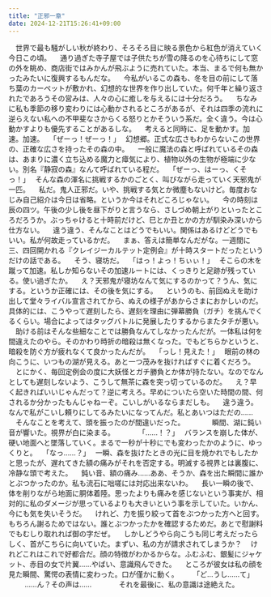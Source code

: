```yaml
---
title: "正邪一章"
date: 2024-12-21T15:26:41+09:00
---
```

　世界で最も騒がしい秋が終わり、そろそろ目に映る景色から紅色が消えていく今日この頃。
　通り過ぎた寺子屋では子供たちが雪の降るのを心待ちにして窓の外を眺め、商店街ではみかんが飛ぶように売れていた。本当、まるで何も無かったみたいに復興するもんだな。
　今私がいるこの森も、冬を目の前にして落ち葉のカーペットが敷かれ、幻想的な世界を作り出していた。何千年と繰り返されたであろうその営みは、人々の心に癒しを与えるには十分だろう。
　ちなみに私も季節の移り変わりには心動かされるところがあるが、それは四季の流れに逆らえない私への不甲斐なさからくる怒りとかそういう系だ。全く違う。今は心動かすよりも優先することがあるしな。
　考えると同時に、足を動かす。加速。加速。
　｢ぜーっ！ぜーっ！｣
　幻想郷。正式な広さもわからないこの世界の、正確な広さを持ったその森の中。
　一般に魔法の森と呼ばれているその森は、あまりに濃く立ち込める魔力と瘴気により、植物以外の生物が極端に少ない。別名『静寂の森』なんて呼ばれている程だ。
　｢ぜーっ、はーっ、くそっ！｣
　そんな森の渾名に挑戦するかのごとく、叫びながら走っていく天邪鬼が一匹。
　私だ。鬼人正邪だ。いや、挑戦する気とか微塵もないけど。毎度おなじみ自己紹介は今日は省略。というか今はそれどころじゃない。
　今の時刻は辰の四ツ。午後の少し後を昼下がりと言うなら、さしづめ朝上がりといったところだろうか。ぶっちゃけると十時前だけど、巳とか丑とかの方が馴染み深いから仕方ない。
　違う違う、そんなことはどうでもいい。関係はあるけどどうでもいい。私が何故走っているかだ。
　まぁ、答えは簡単なんだがな。一週間に三、四回開かれる『クレイジーカルテット定例会』が十時スタートだったというだけの話である。
　そう、寝坊だ。
　｢はっ！よっ！ちぃぃ！｣
　そこらの木を蹴って加速。私しか知らないその加速ルートには、くっきりと足跡が残っている。使い過ぎたか。
　え？天邪鬼が寝坊なんて気にするのかって？うん、気にする。というか正確には、その後を気にする。
　というのも、前回ぬえを助け出して堂々ライバル宣言されてから、ぬえの様子があからさまにおかしいのだ。具体的には、こうやって遅刻したら、遅刻を理由に弾幕勝負（ガチ）を挑んでくるくらい。場合によってはタッグバトルに発展したりするからまたタチが悪い。
　助ける前はそんな些細なことでは勝負なんてしなかったんだが。一体私は何を間違えたのやら。そのかわり時折の暗殺は無くなった。でもどちらかというと、暗殺を防ぐ方が疲れなくて良かったんだが。
　｢っし！見えた！｣
　眼前の林の向こうに、いつもの湖が見える。あと一つ茂みを抜ければすぐに着くだろう。
　とにかく、毎回定例会の度に大妖怪とガチ勝負とか体が持たない。なのでなんとしても遅刻しないよう、こうして無茶に森を突っ切っているのだ。
　え？早く起きればいいじゃんだって？逆に考えろ。早めについたら空いた時間の間、何されるか分かったもんじゃねーぞ。こいしがいるならまだしも。
　違う違う。なんで私がこいし頼りにしてるみたいになってんだ。私とあいつはただの……
　そんなことを考えて、頭を振ったのが間違いだった。
　
　
　瞬間、湖に鈍い音が響いた。視界が白に染まる。
　
　
　｢……！？｣
　バランスを崩した体が、硬い地面へと墜落していく。まるで一秒が十秒にでも変わったかのように、ゆっくりと。
　｢なっ……？｣
　一瞬、森を抜けたときの光に目を焼かれでもしたかと思ったが、遅れてきた額の痛みがそれを否定する。明滅する視界とは裏腹に、冷静な頭で考えた。
　鈍い音、額の痛み……ああ、そうか、森を出た瞬間に誰かとぶつかったのか。私も流石に咄嗟には対応出来ないわ。
　長い一瞬の後で、体を削りながら地面に胴体着陸。思ったよりも痛みを感じないという事実が、相対的に私のダメージが思っているよりも大きいという事を示していた。いかん、今にも気を失いそうだ。
　けれど、力を振り絞って首をぶつかった方へと回す。もちろん謝るためではない。誰とぶつかったかを確認するためだ。あとで慰謝料でもむしり取れれば御の字だぜ。
　しかしどうやら向こうも同じ考えだったらしく、首がこちらに向いていた。まずい、私の方が請求されてしまうか？
　けれどこれはこれで好都合だ。顔の特徴がわかるからな。ふむふむ、銀髪にジャケット、赤目の女で片翼……やばい、意識飛んできた。
　ところが彼女は私の顔を見た瞬間、驚愕の表情に変わった。口が僅かに動く。
　
　｢ど…うし……て｣
　
　……ん？その声は……
　
　
　それを最後に、私の意識は途絶えた。
　
